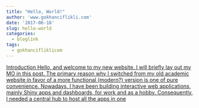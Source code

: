 ```yaml
---
title: "Hello, World!"
author: 'www.gokhanciflikli.com'
date: '2017-06-18'
slug: hello-world
categories:
  - bloglink
tags:
  - gokhancifliklicom
---
```


[Introduction Hello, and welcome to my new website. I will briefly lay out my MO in this post. The primary reason why I switched from my old academic website in favor of a more functional (modern?) version is one of pure convenience. Nowadays, I have been building interactive web applications, mainly Shiny apps and dashboards, for work and as a hobby. Consequently, I needed a central hub to host all the apps in one<i class="fas fa-external-link-alt"></i>](https://www.gokhan.io/post/hello-world/)

